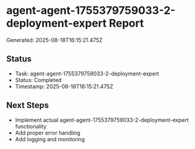 # agent-agent-1755379759033-2-deployment-expert Report

Generated: 2025-08-18T16:15:21.475Z

## Status
- Task: agent-agent-1755379759033-2-deployment-expert
- Status: Completed
- Timestamp: 2025-08-18T16:15:21.475Z

## Next Steps
- Implement actual agent-agent-1755379759033-2-deployment-expert functionality
- Add proper error handling
- Add logging and monitoring
